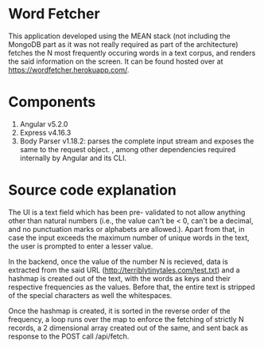 # Word Fetcher

This application developed using the MEAN stack (not including the MongoDB part as it was not really required as part of the architecture) fetches the N most frequently occuring words in a text corpus, and renders the said information on the screen.
It can be found hosted over at https://wordfetcher.herokuapp.com/.

# Components

1. Angular v5.2.0
2. Express v4.16.3
3. Body Parser v1.18.2: parses the complete input stream and exposes the same to the request object.
, among other dependencies required internally by Angular and its CLI.

# Source code explanation

The UI is a text field which has been pre- validated to not allow anything other than natural numbers (i.e., the value can't be < 0, can't be a decimal, and no punctuation marks or alphabets are allowed.). Apart from that, in case the input exceeds the maximum number of unique words in the text, the user is prompted to enter a lesser value.

In the backend, once the value of the number N is recieved, data is extracted from the said URL (http://terriblytinytales.com/test.txt) and a hashmap is created out of the text, with the words as keys and their respective frequencies as the values. Before that, the entire text is stripped of the special characters as well the whitespaces.

Once the hashmap is created, it is sorted in the reverse order of the frequency, a loop runs over the map to enforce the fetching of strictly N records, a 2 dimensional array created out of the same, and sent back as response to the POST call /api/fetch.
